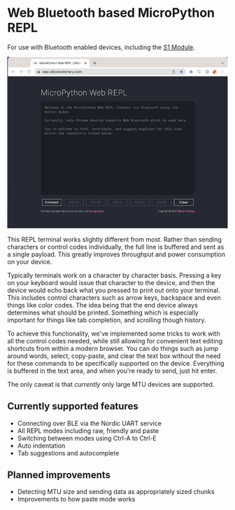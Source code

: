# Web Bluetooth based MicroPython REPL 

For use with Bluetooth enabled devices, including the [S1 Module](https://www.siliconwitchery.com/module).

![Demo of the Bluetooth REPL in action](images/demo.gif)

This REPL terminal works slightly different from most. Rather than sending characters or control codes individually, the full line is buffered and sent as a single payload. This greatly improves throughput and power consumption on your device.

Typically terminals work on a character by character basis. Pressing a key on your keyboard would issue that character to the device, and then the device would echo back what you pressed to print out onto your terminal. This includes control characters such as arrow keys, backspace and even things like color codes. The idea being that the end device always determines what should be printed. Something which is especially important for things like tab completion, and scrolling though history.

To achieve this functionality, we've implemented some tricks to work with all the control codes needed, while still allowing for convenient text editing shortcuts from within a modern browser. You can do things such as jump around words, select, copy-paste, and clear the text box without the need for these commands to be specifically supported on the device. Everything is buffered in the text area, and when you're ready to send, just hit enter.

The only caveat is that *currently* only large MTU devices are supported.

## Currently supported features
- Connecting over BLE via the Nordic UART service
- All REPL modes including raw, friendly and paste
- Switching between modes using Ctrl-A to Ctrl-E
- Auto indentation
- Tab suggestions and autocomplete

## Planned improvements
- Detecting MTU size and sending data as appropriately sized chunks
- Improvements to how paste mode works